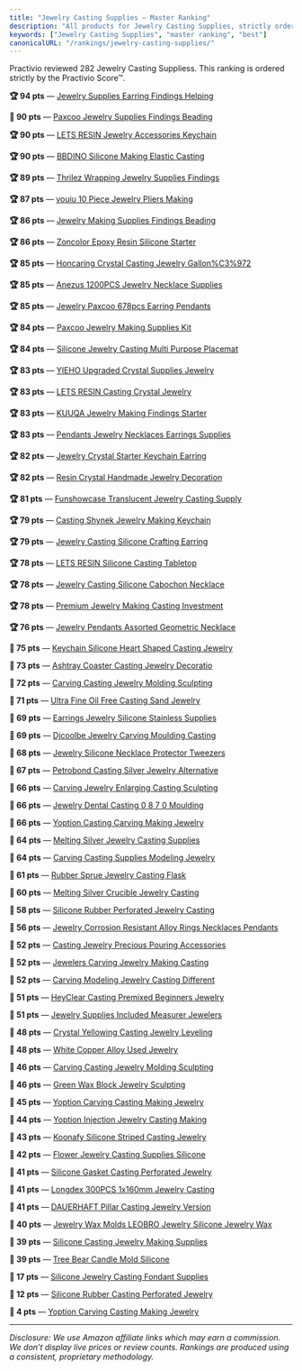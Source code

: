 ```yaml
---
title: "Jewelry Casting Supplies — Master Ranking"
description: "All products for Jewelry Casting Supplies, strictly ordered by the Practivio Score™."
keywords: ["Jewelry Casting Supplies", "master ranking", "best"]
canonicalURL: "/rankings/jewelry-casting-supplies/"
---
```


Practivio reviewed 282 Jewelry Casting Suppliess. This ranking is ordered strictly by the Practivio Score™.

**🏆 94 pts** — [Jewelry Supplies Earring Findings Helping](/products/jewelry-supplies-earring-findings-helping-B087WL6JXW/)

**💎 90 pts** — [Paxcoo Jewelry Supplies Findings Beading](/products/paxcoo-jewelry-supplies-findings-beading-B078WP879G/)

**🏆 90 pts** — [LETS RESIN Jewelry Accessories Keychain](/products/lets-resin-jewelry-accessories-keychain-B09QG32FFS/)

**🏆 90 pts** — [BBDINO Silicone Making Elastic Casting](/products/bbdino-silicone-making-elastic-casting-B0DK9GD52Q/)

**🏆 89 pts** — [Thrilez Wrapping Jewelry Supplies Findings](/products/thrilez-wrapping-jewelry-supplies-findings-B08L6MPGS2/)

**🏆 87 pts** — [vouiu 10 Piece Jewelry Pliers Making](/products/vouiu-10-piece-jewelry-pliers-making-B09ZHLKVBQ/)

**🏆 86 pts** — [Jewelry Making Supplies Findings Beading](/products/jewelry-making-supplies-findings-beading-B088D86H4W/)

**🏆 86 pts** — [Zoncolor Epoxy Resin Silicone Starter](/products/zoncolor-epoxy-resin-silicone-starter-B0923NJ2YM/)

**🏆 85 pts** — [Honcaring Crystal Casting Jewelry Gallon%C3%972](/products/honcaring-crystal-casting-jewelry-gallonc3972-B0D3LKJLMX/)

**🏆 85 pts** — [Anezus 1200PCS Jewelry Necklace Supplies](/products/anezus-1200pcs-jewelry-necklace-supplies-B0DBHP6VFL/)

**🏆 85 pts** — [Jewelry Paxcoo 678pcs Earring Pendants](/products/jewelry-paxcoo-678pcs-earring-pendants-B088GVWCK1/)

**🏆 84 pts** — [Paxcoo Jewelry Making Supplies Kit](/products/paxcoo-jewelry-making-supplies-kit-B075VQJ8GP/)

**🏆 84 pts** — [Silicone Jewelry Casting Multi Purpose Placemat](/products/silicone-jewelry-casting-multi-purpose-placemat-B07XFJ5YKN/)

**🏆 83 pts** — [YIEHO Upgraded Crystal Supplies Jewelry](/products/yieho-upgraded-crystal-supplies-jewelry-B0C7KVZ8J6/)

**🏆 83 pts** — [LETS RESIN Casting Crystal Jewelry](/products/lets-resin-casting-crystal-jewelry-B0C1FL6QR3/)

**🏆 83 pts** — [KUUQA Jewelry Making Findings Starter](/products/kuuqa-jewelry-making-findings-starter-B075K6TCBK/)

**🏆 83 pts** — [Pendants Jewelry Necklaces Earrings Supplies](/products/pendants-jewelry-necklaces-earrings-supplies-B0871WGZKP/)

**🏆 82 pts** — [Jewelry Crystal Starter Keychain Earring](/products/jewelry-crystal-starter-keychain-earring-B0D1C4B15H/)

**🏆 82 pts** — [Resin Crystal Handmade Jewelry Decoration](/products/resin-crystal-handmade-jewelry-decoration-B09WLF49ND/)

**🏆 81 pts** — [Funshowcase Translucent Jewelry Casting Supply](/products/funshowcase-translucent-jewelry-casting-supply-B07MVZVCBB/)

**🏆 79 pts** — [Casting Shynek Jewelry Making Keychain](/products/casting-shynek-jewelry-making-keychain-B0878SQB1V/)

**🏆 79 pts** — [Jewelry Casting Silicone Crafting Earring](/products/jewelry-casting-silicone-crafting-earring-B08N4PHC6J/)

**🏆 78 pts** — [LETS RESIN Silicone Casting Tabletop](/products/lets-resin-silicone-casting-tabletop-B08M5X5Z9Z/)

**🏆 78 pts** — [Jewelry Casting Silicone Cabochon Necklace](/products/jewelry-casting-silicone-cabochon-necklace-B0B1M2JXT9/)

**🏆 78 pts** — [Premium Jewelry Making Casting Investment](/products/premium-jewelry-making-casting-investment-B07SXD7PW9/)

**🏆 76 pts** — [Jewelry Pendants Assorted Geometric Necklace](/products/jewelry-pendants-assorted-geometric-necklace-B09MHFYGZF/)

**🛒 75 pts** — [Keychain Silicone Heart Shaped Casting Jewelry](/products/keychain-silicone-heart-shaped-casting-jewelry-B08YF298V7/)

**🛒 73 pts** — [Ashtray Coaster Casting Jewelry Decoratio](/products/ashtray-coaster-casting-jewelry-decoratio-B08XVZL4FC/)

**🛒 72 pts** — [Carving Casting Jewelry Molding Sculpting](/products/carving-casting-jewelry-molding-sculpting-B0BBQ4RMRR/)

**🛒 71 pts** — [Ultra Fine Oil Free Casting Sand Jewelry](/products/ultra-fine-oil-free-casting-sand-jewelry-B0D9YVLX4N/)

**🛒 69 pts** — [Earrings Jewelry Silicone Stainless Supplies](/products/earrings-jewelry-silicone-stainless-supplies-B092JGJR1S/)

**🛒 69 pts** — [Djcoolbe Jewelry Carving Moulding Casting](/products/djcoolbe-jewelry-carving-moulding-casting-B0DJSJ3P7P/)

**🛒 68 pts** — [Jewelry Silicone Necklace Protector Tweezers](/products/jewelry-silicone-necklace-protector-tweezers-B09YYGTZ3K/)

**🛒 67 pts** — [Petrobond Casting Silver Jewelry Alternative](/products/petrobond-casting-silver-jewelry-alternative-B00XRRKCRO/)

**🛒 66 pts** — [Carving Jewelry Enlarging Casting Sculpting](/products/carving-jewelry-enlarging-casting-sculpting-B0CLY11D69/)

**🛒 66 pts** — [Jewelry Dental Casting 0 8 7 0 Moulding](/products/jewelry-dental-casting-0-8-7-0-moulding-B0BN28P225/)

**🛒 66 pts** — [Yoption Casting Carving Making Jewelry](/products/yoption-casting-carving-making-jewelry-B0DWSV4DQK/)

**🛒 64 pts** — [Melting Silver Jewelry Casting Supplies](/products/melting-silver-jewelry-casting-supplies-B0D41GNBYC/)

**🛒 64 pts** — [Carving Casting Supplies Modeling Jewelry](/products/carving-casting-supplies-modeling-jewelry-B0BG8P1FZJ/)

**🛒 61 pts** — [Rubber Sprue Jewelry Casting Flask](/products/rubber-sprue-jewelry-casting-flask-B00FBRJQA2/)

**🛒 60 pts** — [Melting Silver Crucible Jewelry Casting](/products/melting-silver-crucible-jewelry-casting-B017DLHWEK/)

**🚫 58 pts** — [Silicone Rubber Perforated Jewelry Casting](/products/silicone-rubber-perforated-jewelry-casting-B01J6434X0/)

**🚫 56 pts** — [Jewelry Corrosion Resistant Alloy Rings Necklaces Pendants](/products/jewelry-corrosion-resistant-alloy-rings-necklaces-pendants-B08M3Z8MQM/)

**🚫 52 pts** — [Casting Jewelry Precious Pouring Accessories](/products/casting-jewelry-precious-pouring-accessories-B07QJCPYHD/)

**🚫 52 pts** — [Jewelers Carving Jewelry Making Casting](/products/jewelers-carving-jewelry-making-casting-B0D3LMD42W/)

**🚫 52 pts** — [Carving Modeling Jewelry Casting Different](/products/carving-modeling-jewelry-casting-different-B094JBZYQ4/)

**🚫 51 pts** — [HeyClear Casting Premixed Beginners Jewelry](/products/heyclear-casting-premixed-beginners-jewelry-B0DHWZL43D/)

**🚫 51 pts** — [Jewelry Supplies Included Measurer Jewelers](/products/jewelry-supplies-included-measurer-jewelers-B0DLKQ9YV1/)

**🚫 48 pts** — [Crystal Yellowing Casting Jewelry Leveling](/products/crystal-yellowing-casting-jewelry-leveling-B0DPJ4HP2Z/)

**🚫 48 pts** — [White Copper Alloy Used Jewelry](/products/white-copper-alloy-used-jewelry-B0DSLSLJ6F/)

**🚫 46 pts** — [Carving Casting Jewelry Molding Sculpting](/products/carving-casting-jewelry-molding-sculpting-B0DQDTYXHK/)

**🚫 46 pts** — [Green Wax Block Jewelry Sculpting](/products/green-wax-block-jewelry-sculpting-B0DY1KRNCS/)

**🚫 45 pts** — [Yoption Carving Casting Making Jewelry](/products/yoption-carving-casting-making-jewelry-B0DKBXGP1C/)

**🚫 44 pts** — [Yoption Injection Jewelry Casting Making](/products/yoption-injection-jewelry-casting-making-B0937C6C4X/)

**🚫 43 pts** — [Koonafy Silicone Striped Casting Jewelry](/products/koonafy-silicone-striped-casting-jewelry-B0CMHFB1BJ/)

**🚫 42 pts** — [Flower Jewelry Casting Supplies Silicone](/products/flower-jewelry-casting-supplies-silicone-B0CPCF53FX/)

**🚫 41 pts** — [Silicone Gasket Casting Perforated Jewelry](/products/silicone-gasket-casting-perforated-jewelry-B0725S2NLK/)

**🚫 41 pts** — [Longdex 300PCS 1x160mm Jewelry Casting](/products/longdex-300pcs-1x160mm-jewelry-casting-B097P2CTJT/)

**🚫 41 pts** — [DAUERHAFT Pillar Casting Jewelry Version](/products/dauerhaft-pillar-casting-jewelry-version-B08RJDF11J/)

**🚫 40 pts** — [Jewelry Wax Molds LEOBRO Jewelry Silicone Jewelry Wax](/products/jewelry-wax-molds-leobro-jewelry-silicone-jewelry-wax-B0783Q92H9/)

**🚫 39 pts** — [Silicone Casting Jewelry Making Supplies](/products/silicone-casting-jewelry-making-supplies-B0DLTR4LQ7/)

**🚫 39 pts** — [Tree Bear Candle Mold Silicone](/products/tree-bear-candle-mold-silicone-B0DWL3FJCN/)

**🚫 17 pts** — [Silicone Jewelry Casting Fondant Supplies](/products/silicone-jewelry-casting-fondant-supplies-B0FDGDC86L/)

**🚫 12 pts** — [Silicone Rubber Casting Perforated Jewelry](/products/silicone-rubber-casting-perforated-jewelry-B0DNRMK1TQ/)

**🚫 4 pts** — [Yoption Carving Casting Making Jewelry](/products/yoption-carving-casting-making-jewelry-B0DWS7DN5F/)

---
_Disclosure: We use Amazon affiliate links which may earn a commission. We don’t display live prices or review counts. Rankings are produced using a consistent, proprietary methodology._
